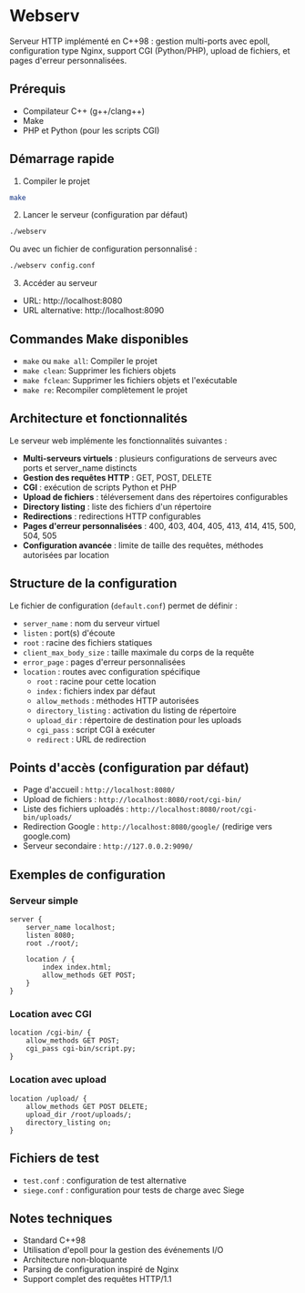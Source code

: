 # Webserv

Serveur HTTP implémenté en C++98 : gestion multi-ports avec epoll, configuration type Nginx, support CGI (Python/PHP), upload de fichiers, et pages d'erreur personnalisées.

## Prérequis
- Compilateur C++ (g++/clang++)
- Make
- PHP et Python (pour les scripts CGI)

## Démarrage rapide
1) Compiler le projet
```bash
make
```

2) Lancer le serveur (configuration par défaut)
```bash
./webserv
```
Ou avec un fichier de configuration personnalisé :
```bash
./webserv config.conf
```

3) Accéder au serveur
- URL: http://localhost:8080
- URL alternative: http://localhost:8090

## Commandes Make disponibles
- `make` ou `make all`: Compiler le projet
- `make clean`: Supprimer les fichiers objets
- `make fclean`: Supprimer les fichiers objets et l'exécutable
- `make re`: Recompiler complètement le projet

## Architecture et fonctionnalités
Le serveur web implémente les fonctionnalités suivantes :
- **Multi-serveurs virtuels** : plusieurs configurations de serveurs avec ports et server_name distincts
- **Gestion des requêtes HTTP** : GET, POST, DELETE
- **CGI** : exécution de scripts Python et PHP
- **Upload de fichiers** : téléversement dans des répertoires configurables
- **Directory listing** : liste des fichiers d'un répertoire
- **Redirections** : redirections HTTP configurables
- **Pages d'erreur personnalisées** : 400, 403, 404, 405, 413, 414, 415, 500, 504, 505
- **Configuration avancée** : limite de taille des requêtes, méthodes autorisées par location

## Structure de la configuration
Le fichier de configuration (`default.conf`) permet de définir :
- `server_name` : nom du serveur virtuel
- `listen` : port(s) d'écoute
- `root` : racine des fichiers statiques
- `client_max_body_size` : taille maximale du corps de la requête
- `error_page` : pages d'erreur personnalisées
- `location` : routes avec configuration spécifique
  - `root` : racine pour cette location
  - `index` : fichiers index par défaut
  - `allow_methods` : méthodes HTTP autorisées
  - `directory_listing` : activation du listing de répertoire
  - `upload_dir` : répertoire de destination pour les uploads
  - `cgi_pass` : script CGI à exécuter
  - `redirect` : URL de redirection

## Points d'accès (configuration par défaut)
- Page d'accueil : `http://localhost:8080/`
- Upload de fichiers : `http://localhost:8080/root/cgi-bin/`
- Liste des fichiers uploadés : `http://localhost:8080/root/cgi-bin/uploads/`
- Redirection Google : `http://localhost:8080/google/` (redirige vers google.com)
- Serveur secondaire : `http://127.0.0.2:9090/`

## Exemples de configuration
### Serveur simple
```
server {
    server_name localhost;
    listen 8080;
    root ./root/;
    
    location / {
        index index.html;
        allow_methods GET POST;
    }
}
```

### Location avec CGI
```
location /cgi-bin/ {
    allow_methods GET POST;
    cgi_pass cgi-bin/script.py;
}
```

### Location avec upload
```
location /upload/ {
    allow_methods GET POST DELETE;
    upload_dir /root/uploads/;
    directory_listing on;
}
```

## Fichiers de test
- `test.conf` : configuration de test alternative
- `siege.conf` : configuration pour tests de charge avec Siege

## Notes techniques
- Standard C++98
- Utilisation d'epoll pour la gestion des événements I/O
- Architecture non-bloquante
- Parsing de configuration inspiré de Nginx
- Support complet des requêtes HTTP/1.1
